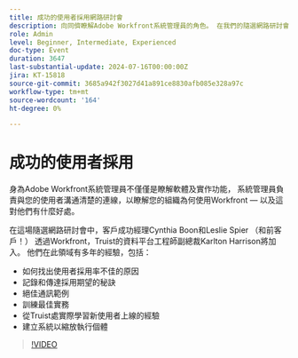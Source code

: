 ```yaml
---
title: 成功的使用者採用網路研討會
description: 向同儕瞭解Adobe Workfront系統管理員的角色。 在我們的隨選網路研討會中，從Truist探索改善使用者採用、有效溝通和真實世界深入解析的秘訣。
role: Admin
level: Beginner, Intermediate, Experienced
doc-type: Event
duration: 3647
last-substantial-update: 2024-07-16T00:00:00Z
jira: KT-15818
source-git-commit: 3685a942f3027d41a891ce8830afb085e328a97c
workflow-type: tm+mt
source-wordcount: '164'
ht-degree: 0%

---
```



# 成功的使用者採用

身為Adobe Workfront系統管理員不僅僅是瞭解軟體及實作功能， 系統管理員負責與您的使用者溝通清楚的連線，以瞭解您的組織為何使用Workfront — 以及這對他們有什麼好處。

在這場隨選網路研討會中，客戶成功經理Cynthia Boon和Leslie Spier （和前客戶！） 透過Workfront，Truist的資料平台工程師副總裁Karlton Harrison將加入。 他們在此領域有多年的經驗，包括：

* 如何找出使用者採用率不佳的原因
* 記錄和傳達採用期望的秘訣
* 絕佳通訊範例
* 訓練最佳實務
* 從Truist處實際學習新使用者上線的經驗
* 建立系統以縮放執行個體

>[!VIDEO](https://video.tv.adobe.com/v/3431012/?learn=on)
